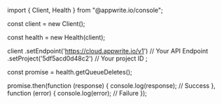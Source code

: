 import { Client,  Health } from "@appwrite.io/console";

const client = new Client();

const health = new Health(client);

client
    .setEndpoint('https://cloud.appwrite.io/v1') // Your API Endpoint
    .setProject('5df5acd0d48c2') // Your project ID
;

const promise = health.getQueueDeletes();

promise.then(function (response) {
    console.log(response); // Success
}, function (error) {
    console.log(error); // Failure
});